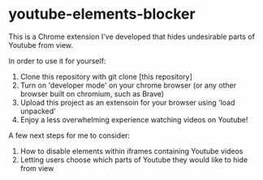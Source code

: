 # youtube-elements-blocker

This is a Chrome extension I've developed that hides undesirable parts of Youtube from view.

In order to use it for yourself:
  1) Clone this repository with git clone [this repository]
  2) Turn on 'developer mode' on your chrome browser (or any other browser built on chromium, such as Brave)
  3) Upload this project as an extensoin for your browser using 'load unpacked'
  4) Enjoy a less overwhelming experience watching videos on Youtube!

A few next steps for me to consider:
  1) How to disable elements within iframes containing Youtube videos
  2) Letting users choose which parts of Youtube they would like to hide from view
